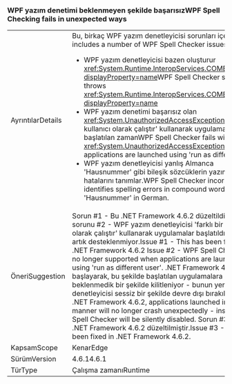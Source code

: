 ### <a name="wpf-spell-checking-fails-in-unexpected-ways"></a><span data-ttu-id="0cca4-101">WPF yazım denetimi beklenmeyen şekilde başarısız</span><span class="sxs-lookup"><span data-stu-id="0cca4-101">WPF Spell Checking fails in unexpected ways</span></span>

|   |   |
|---|---|
|<span data-ttu-id="0cca4-102">Ayrıntılar</span><span class="sxs-lookup"><span data-stu-id="0cca4-102">Details</span></span>|<span data-ttu-id="0cca4-103">Bu, birkaç WPF yazım denetleyicisi sorunları içerir:</span><span class="sxs-lookup"><span data-stu-id="0cca4-103">This includes a number of WPF Spell Checker issues:</span></span><ul><li><span data-ttu-id="0cca4-104">WPF yazım denetleyicisi bazen oluşturur <xref:System.Runtime.InteropServices.COMException?displayProperty=name></span><span class="sxs-lookup"><span data-stu-id="0cca4-104">WPF Spell Checker sometimes throws <xref:System.Runtime.InteropServices.COMException?displayProperty=name></span></span></li><li><span data-ttu-id="0cca4-105">WPF yazım denetimi başarısız olan <xref:System.UnauthorizedAccessException> 'farklı bir kullanıcı olarak çalıştır' kullanarak uygulamaları başlatılan zaman</span><span class="sxs-lookup"><span data-stu-id="0cca4-105">WPF Spell Checker fails with <xref:System.UnauthorizedAccessException> when applications are launched using 'run as different user'</span></span></li><li><span data-ttu-id="0cca4-106">WPF yazım denetleyicisi yanlış Almanca 'Hausnummer' gibi bileşik sözcüklerin yazım hatalarını tanımlar.</span><span class="sxs-lookup"><span data-stu-id="0cca4-106">WPF Spell Checker incorrectly identifies spelling errors in compound words like 'Hausnummer' in German.</span></span></li></ul>|
|<span data-ttu-id="0cca4-107">Öneri</span><span class="sxs-lookup"><span data-stu-id="0cca4-107">Suggestion</span></span>|<span data-ttu-id="0cca4-108">Sorun #1 - Bu .NET Framework 4.6.2 düzeltildiğini sorunu #2 - WPF yazım denetleyicisi 'farklı bir kullanıcı olarak çalıştır' kullanarak uygulamalar başlatıldığında, artık desteklenmiyor.</span><span class="sxs-lookup"><span data-stu-id="0cca4-108">Issue #1 - This has been fixed in .NET Framework 4.6.2 Issue #2 - WPF Spell Checker is no longer supported when applications are launched using 'run as different user'.</span></span> <span data-ttu-id="0cca4-109">.NET Framework 4.6.2 başlayarak, bu şekilde başlatılan uygulamalara artık beklenmedik bir şekilde kilitleniyor - bunun yerine yazım denetleyicisi sessiz bir şekilde devre dışı bırakılır.</span><span class="sxs-lookup"><span data-stu-id="0cca4-109">Starting .NET Framework 4.6.2, applications launched in this manner will no longer crash unexpectedly - instead the Spell Checker will be silently disabled.</span></span> <span data-ttu-id="0cca4-110">Sorun #3 - Bu .NET Framework 4.6.2 düzeltilmiştir.</span><span class="sxs-lookup"><span data-stu-id="0cca4-110">Issue #3 - This has been fixed in .NET Framework 4.6.2.</span></span>|
|<span data-ttu-id="0cca4-111">Kapsam</span><span class="sxs-lookup"><span data-stu-id="0cca4-111">Scope</span></span>|<span data-ttu-id="0cca4-112">Kenar</span><span class="sxs-lookup"><span data-stu-id="0cca4-112">Edge</span></span>|
|<span data-ttu-id="0cca4-113">Sürüm</span><span class="sxs-lookup"><span data-stu-id="0cca4-113">Version</span></span>|<span data-ttu-id="0cca4-114">4.6.1</span><span class="sxs-lookup"><span data-stu-id="0cca4-114">4.6.1</span></span>|
|<span data-ttu-id="0cca4-115">Tür</span><span class="sxs-lookup"><span data-stu-id="0cca4-115">Type</span></span>|<span data-ttu-id="0cca4-116">Çalışma zamanı</span><span class="sxs-lookup"><span data-stu-id="0cca4-116">Runtime</span></span>|

